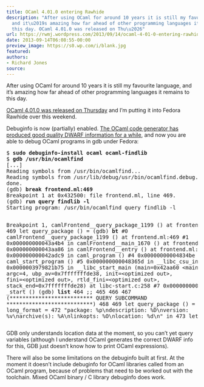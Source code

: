 ```yaml
---
title: OCaml 4.01.0 entering Rawhide
description: "After using OCaml for around 10 years it is still my favourite language,
  and it\u2019s amazing how far ahead of other programming languages it remains to
  this day. OCaml 4.01.0 was released on Thu\u2026"
url: https://rwmj.wordpress.com/2013/09/14/ocaml-4-01-0-entering-rawhide/
date: 2013-09-14T06:08:55-00:00
preview_image: https://s0.wp.com/i/blank.jpg
featured:
authors:
- Richard Jones
source:
---
```


<p>After using OCaml for around 10 years it is still my favourite language, and it&rsquo;s amazing how far ahead of other programming languages it remains to this day.</p>
<p><a href="https://sympa.inria.fr/sympa/arc/caml-list/2013-09/msg00173.html">OCaml 4.01.0 was released on Thursday</a> and I&rsquo;m putting it into Fedora Rawhide over this weekend.</p>
<p>Debuginfo is now (partially) enabled.  <a href="http://www.ocamlpro.com/blog/2012/08/20/ocamlpro-and-4.00.0.html">The OCaml code generator has produced good quality DWARF information for a while</a>, and now you are able to debug OCaml programs in gdb under Fedora:</p>
<pre>
$ <b>sudo debuginfo-install ocaml ocaml-findlib</b>
$ <b>gdb /usr/bin/ocamlfind</b>
[...]
Reading symbols from /usr/bin/ocamlfind...
Reading symbols from /usr/lib/debug/usr/bin/ocamlfind.debug...done.
done.
(gdb) <b>break frontend.ml:469</b>
Breakpoint 1 at 0x432500: file frontend.ml, line 469.
(gdb) <b>run query findlib -l</b>
Starting program: /usr/bin/ocamlfind query findlib -l

Breakpoint 1, camlFrontend__query_package_1199 () at frontend.ml:469
469	let query_package () =
(gdb) <b>bt</b>
#0  camlFrontend__query_package_1199 () at frontend.ml:469
#1  0x000000000043a4b4 in camlFrontend__main_1670 () at frontend.ml:2231
#2  0x000000000043aa86 in camlFrontend__entry () at frontend.ml:2283
#3  0x000000000042adc9 in caml_program ()
#4  0x00000000004834be in caml_start_program ()
#5  0x000000000048365d in __libc_csu_init ()
#6  0x0000003979821b75 in __libc_start_main (main=0x42aa60 &lt;main&gt;, argc=4, 
    ubp_av=0x7fffffffde38, init=&lt;optimized out&gt;, fini=&lt;optimized out&gt;, 
    rtld_fini=&lt;optimized out&gt;, stack_end=0x7fffffffde28) at libc-start.c:258
#7  0x000000000042aaa9 in _start ()
(gdb) <b>list</b>
464	;;
465	
466	
467	(************************** QUERY SUBCOMMAND ***************************)
468	
469	let query_package () =
470	
471	  let long_format =
472	    &quot;package:     %p\ndescription: %D\nversion:     %v\narchive(s):  %A\nlinkopts:    %O\nlocation:    %d\n&quot; in
473	  let i_format =
</pre>
<p>GDB only understands location data at the moment, so you can&rsquo;t yet query variables (although I understand OCaml generates the correct DWARF info for this, GDB just doesn&rsquo;t know how to print OCaml expressions).</p>
<p>There will also be some limitations on the debuginfo built at first.  At the moment it doesn&rsquo;t include debuginfo for OCaml libraries called from an OCaml program, because of problems that need to be worked out with the toolchain.  Mixed OCaml binary / C library debuginfo does work.</p>

